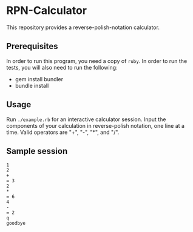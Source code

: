 # RPN-Calculator

This repository provides a reverse-polish-notation calculator.

## Prerequisites

In order to run this program, you need a copy of `ruby`.
In order to run the tests, you will also need to run the following:

- gem install bundler
- bundle install

## Usage

Run `./example.rb` for an interactive calculator session.
Input the components of your calculation in reverse-polish notation, one line at a time.
Valid operators are "+", "-", "\*", and "/".

## Sample session

```
1
2
+
= 3
2
*
= 6
4
-
= 2
q
goodbye
```

